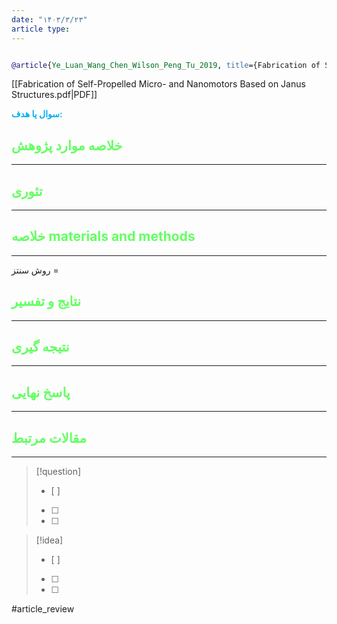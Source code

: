 ```yaml
---
date: "۱۴۰۳/۳/۲۳"
article type:
---
```


```bibtex

@article{Ye_Luan_Wang_Chen_Wilson_Peng_Tu_2019, title={Fabrication of Self‐Propelled micro‐ and nanomotors based on Janus structures}, volume={25}, url={https://chemistry-europe.onlinelibrary.wiley.com/doi/abs/10.1002/chem.201900840}, DOI={[10.1002/chem.201900840](https://doi.org/10.1002/chem.201900840)}, number={37}, journal={Chemistry}, author={Ye, Yicheng and Luan, Jiabin and Wang, Ming and Chen, Yongming and Wilson, Daniela A. and Peng, Fei and Tu, Yingfeng}, year={2019}, month=may, pages={8663–8680} }


```

[[Fabrication of Self-Propelled Micro- and Nanomotors Based on Janus Structures.pdf|PDF]]

**<span style="color:#00b0f0">سوال یا هدف:</span>**



## <span style="color:#64ff61">خلاصه موارد پژوهش</span>
---

## <span style="color:#64ff61">تئوری</span>
---



## <span style="color:#64ff61">خلاصه materials and methods</span>
---

روش سنتز = 



## <span style="color:#64ff61"> نتایج و تفسیر</span>
---



## <span style="color:#64ff61">نتیجه گیری</span>
---



## <span style="color:#64ff61">پاسخ نهایی</span>
---




## <span style="color:#64ff61">مقالات مرتبط</span>
---





> [!question] 
>- [ ] 
>- [ ]  
>- [ ] 


> [!idea] 
> - [ ] 
>- [ ] 
>- [ ] 



#article_review
